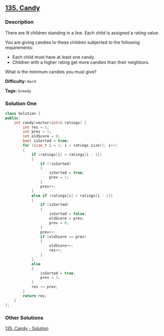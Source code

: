 ## [135. Candy](https://leetcode.com/problems/candy/description/)

### Description

There are _N_ children standing in a line. Each child is assigned a rating value.

You are giving candies to these children subjected to the following requirements:

- Each child must have at least one candy.
- Children with a higher rating get more candies than their neighbors.

What is the minimum candies you must give?

**Difficulty:** `Hard`

**Tags:** `Greedy`

### Solution One

```c++
class Solution {
public:
    int candy(vector<int>& ratings) {
        int res = 1;
        int prev = 1;
        int oldScore = 0;
        bool isSorted = true;
        for (size_t i = 1; i < ratings.size(); i++)
        {
            if (ratings[i] > ratings[i - 1])
            {
                if (!isSorted)
                {
                    isSorted = true;
                    prev = 1;
                }
                prev++;
            }
            else if (ratings[i] < ratings[i - 1])
            {
                if (isSorted)
                {
                    isSorted = false;
                    oldScore = prev;
                    prev = 0;
                }
                prev++;
                if (oldScore == prev)
                {
                    oldScore++;
                    res++;
                }
            }
            else
            {
                isSorted = true;
                prev = 1;
            }
            res += prev;
        }
        return res;
    }
};
```

### Other Solutions

[135. Candy - Solution](https://leetcode.com/problems/candy/solution/)

